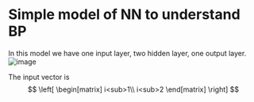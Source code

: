 # Simple model of NN to understand BP 

In this model we have one input layer, two hidden layer, one output layer.
![image](https://github.com/rickyzcode/blog.github.io/blob/master/IMG/NN.png)

The input vector is 
$$
\left[
\begin[matrix]
i<sub>1\\
i<sub>2
\end[matrix]
\right]
$$
